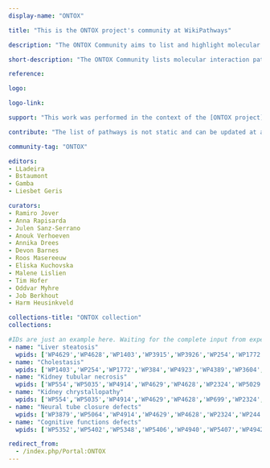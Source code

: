 ```yaml
---
display-name: "ONTOX"

title: "This is the ONTOX project's community at WikiPathways"

description: "The ONTOX Community aims to list and highlight molecular interaction pathways related to hepato-, nephro-, and neurodevelopmental toxicities. This collection is curated and maintained by biocurators and domain experts from the [ONTOX project](https://ontox-project.eu/). The community features pathways involved in organ-specific toxicity responses. All pathway lists and related resources are publicly available and can be downloaded from dedicated GitHub repositories, with separate lists maintained for hepatotoxicity, nephrotoxicity, and neurodevelopmental toxicity pathways [https://github.com/ontox-maps/ontox_wikipathways](https://github.com/ontox-maps/ontox_wikipathways)."

short-description: "The ONTOX Community lists molecular interaction pathways related to hepato-, nephro-, and neurodevelopmental toxicities."

reference: 

logo:

logo-link:

support: "This work was performed in the context of the [ONTOX project](https://ontox-project.eu/) that has received funding from the European Union’s Horizon 2020 Research and Innovation programme under grant agreement No 963845. ONTOX is part of the [ASPIS project cluster](https://aspis-cluster.eu/)."

contribute: "The list of pathways is not static and can be updated at any time. If you know of a pathway that should be added, please contact one of the administrators, Luiz Ladeira (lcladeira[AT]uliege.be) or Bernard Staumont (b.staumont[AT]uliege.be)."

community-tag: "ONTOX"

editors:
- LLadeira
- Bstaumont
- Gamba
- Liesbet Geris

curators:
- Ramiro Jover
- Anna Rapisarda
- Julen Sanz-Serrano
- Anouk Verhoeven
- Annika Drees
- Devon Barnes
- Roos Masereeuw
- Eliska Kuchovska
- Malene Lislien
- Tim Hofer
- Oddvar Myhre
- Job Berkhout
- Harm Heusinkveld

collections-title: "ONTOX collection"
collections:

#IDs are just an example here. Waiting for the complete input from experts.
- name: "Liver steatosis"
  wpids: ['WP4629','WP4628','WP1403','WP3915','WP3926','WP254','WP1772','WP384','WP2586','WP2873','WP3604','WP197','WP5329','WP5304','WP4718','WP5193','WP2875','WP477','WP5175','WP4259','WP5178','WP5173','WP4719','WP4720','WP4721','WP167','WP111','WP1541','WP5333','WP5276','WP697','WP2881','WP712','WP5275','WP2879','WP5274','WP143','WP357','WP206','WP5061','WP5323','WP176','WP5066','WP35','WP661','WP698','WP100','WP1495','WP500','WP534','WP334','WP195','WP4495','WP49','WP395','WP127','WP364','WP453','WP481','WP2637','WP3656','WP4742','WP3934','WP3965','WP3601','WP4010','WP2874','WP4315','WP422','WP382','WP4522','WP4586','WP3602','WP4190','WP4189','WP3963','WP5241','WP5034','WP5123','WP4317','WP368','WP3644','WP288','WP4396','WP2884','WP170','WP299','WP2882','WP5324','WP4723','WP4724','WP43','WP3941','WP408','WP4545','WP4963','WP2846','WP134','WP5433','WP5472','WP4172','WP690','WP3942','WP2878','WP2876','WP5088','WP98','WP4688','WP4496','WP2011','WP430','WP496','WP1982','WP78','WP2453','WP231','WP3599','WP3','WP4211','WP325','WP3871','WP716','WP4271','WP1533','WP4482','WP1531','WP2877']
- name: "Cholestasis"
  wpids: ['WP1403','WP254','WP1772','WP384','WP4923','WP4389','WP3604','WP5238','WP197','WP5329','WP5304','WP4718','WP5193','WP5176','WP2289','WP5333','WP5396','WP5276','WP697','WP2881','WP712','WP2879','WP5274','WP314','WP5061','WP5323','WP5066','WP35','WP698','WP100','WP334','WP195','WP4495','WP2112','WP395','WP364','WP453','WP2637','WP3656','WP3601','WP2874','WP422','WP382','WP3602','WP4190','WP4189','WP3963','WP3644','WP288','WP2884','WP170','WP299','WP2882','WP43','WP3941','WP408','WP4545','WP4963','WP5433','WP3942','WP2878','WP4496','WP2011','WP430','WP496','WP1982','WP231','WP3','WP716','WP4482','WP1531','WP2877']
- name: "Kidney tubular necrosis"
  wpids: ['WP554','WP5035','WP4914','WP4629','WP4628','WP2324','WP5029','WP1403','WP254','WP1772','WP384','WP5234','WP3874','WP4562','WP179','WP4493','WP4352','WP4803','WP4018','WP5190','WP4504','WP5473','WP530','WP5053','WP2491','WP5175','WP5389','WP707','WP531','WP4946','WP437','WP4806','WP4719','WP4720','WP111','WP1541','WP5061','WP4790','WP4157','WP4830','WP661','WP1495','WP534','WP5049','WP5166','WP4206','WP2456','WP4751','WP2369','WP195','WP4495','WP3670','WP3656','WP4236','WP5044','WP422','WP382','WP5236','WP3602','WP4190','WP4189','WP3963','WP2038','WP5279','WP2338','WP4329','WP5241','WP4324','WP4944','WP4945','WP4920','WP4921','WP5034','WP4922','WP5123','WP4317','WP4318','WP391','WP5038','WP368','WP5192','WP58','WP3953','WP3645','WP3644','WP5052','WP4758','WP5229','WP5133','WP268','WP61','WP5399','WP2884','WP4357','WP2882','WP3941','WP623','WP408','WP4172','WP4141','WP2571','WP3942','WP2572','WP5122','WP5321','WP98','WP4917','WP4838','WP4483','WP4756','WP3391','WP3947','WP732','WP1422','WP1471','WP78','WP2453','WP5050','WP560','WP366','WP5382','WP231','WP2036','WP75','WP4241','WP4595','WP497','WP4571','WP5158','WP5085','WP3888','WP4482','WP1531','WP2877','WP4698','WP4342','WP5216','WP363','WP428','WP399','WP4150','WP3529']
- name: "Kidney chrystallopathy"
  wpids: ['WP554','WP5035','WP4914','WP4629','WP4628','WP699','WP2324','WP2328','WP5029','WP1403','WP5036','WP5113','WP3926','WP254','WP1772','WP384','WP678','WP5155','WP5233','WP2586','WP2873','WP4707','WP5234','WP4752','WP1425','WP2380','WP2366','WP3874','WP4562','WP179','WP4918','WP4352','WP4803','WP4523','WP4018','WP545','WP4818','WP5190','WP4504','WP5473','WP530','WP5053','WP2491','WP5219','WP5175','WP5389','WP707','WP531','WP4946','WP4799','WP262','WP437','WP4806','WP4719','WP4720','WP4721','WP167','WP111','WP2197','WP1541','WP581','WP673','WP5276','WP697','WP2881','WP712','WP2870','WP3850','WP2879','WP314','WP143','WP5061','WP4790','WP306','WP3932','WP176','WP4157','WP4518','WP4830','WP661','WP698','WP100','WP1495','WP500','WP534','WP5049','WP4815','WP5292','WP5166','WP117','WP4206','WP2456','WP4751','WP2369','WP195','WP4495','WP3635','WP3670','WP3656','WP5172','WP4236','WP5044','WP422','WP382','WP5236','WP4205','WP3602','WP4190','WP4189','WP3963','WP2038','WP5279','WP2338','WP4329','WP5241','WP4324','WP4944','WP4945','WP4920','WP4921','WP5034','WP4922','WP5123','WP4317','WP4318','WP391','WP5038','WP368','WP5192','WP58','WP3953','WP3645','WP3644','WP5052','WP4758','WP5229','WP5133','WP268','WP61','WP5399','WP2884','WP4357','WP2882','WP43','WP3941','WP623','WP408','WP134','WP5043','WP136','WP5472','WP4971','WP4172','WP4141','WP2571','WP3942','WP2572','WP5122','WP5321','WP98','WP4917','WP4838','WP4483','WP4756','WP3391','WP3947','WP732','WP1422','WP691','WP1471','WP78','WP2453','WP5050','WP560','WP366','WP5382','WP231','WP2036','WP75','WP4241','WP4595','WP497','WP4571','WP5158','WP5085','WP3888','WP4482','WP1531','WP2877','WP4698','WP4342','WP5216','WP363','WP428','WP399','WP4150','WP3529']
- name: "Neural tube closure defects"
  wpids: ['WP3879','WP5064','WP4914','WP4629','WP4628','WP2324','WP244','WP4524','WP3925','WP1403','WP254','WP1772','WP384','WP5233','WP2586','WP2873','WP2516','WP3878','WP1425','WP3845','WP3874','WP4562','WP179','WP2023','WP2029','WP5417','WP4918','WP3585','WP2491','WP4259','WP531','WP4946','WP466','WP2858','WP437','WP111','WP3931','WP1541','WP581','WP673','WP2881','WP712','WP3996','WP405','WP306','WP3932','WP176','WP5066','WP35','WP45','WP2854','WP661','WP4249','WP47','WP2369','WP481','WP185','WP3656','WP2646','WP422','WP382','WP3666','WP2038','WP5241','WP4324','WP4920','WP4921','WP4922','WP4317','WP391','WP368','WP5192','WP3645','WP3644','WP4564','WP2064','WP268','WP61','WP2884','WP4357','WP170','WP2882','WP623','WP400','WP4963','WP2526','WP4172','WP3942','WP2878','WP4223','WP51','WP3664','WP5188','WP5150','WP78','WP2453','WP560','WP4816','WP366','WP5382','WP3674','WP1742','WP3871','WP4271','WP2877','WP4342','WP363','WP428','WP399','WP5442']
- name: "Cognitive functions defects"
  wpids: ['WP5352','WP5402','WP5348','WP5406','WP4940','WP5407','WP4942','WP5408','WP4950','WP4949','WP5376','WP5287','WP5345','WP4905','WP4657','WP5221','WP5222','WP5223','WP5224','WP4906','WP5365','WP5380','WP5400','WP4932','WP5401','WP5346','WP528','WP5420','WP4914','WP4629','WP4628','WP2324','WP5136','WP106','WP3925','WP1403','WP138','WP1539','WP254','WP1772','WP384','WP5233','WP2586','WP2873','WP2516','WP3878','WP3875','WP4923','WP5289','WP5234','WP4752','WP3676','WP550','WP4156','WP5031','WP1425','WP2380','WP2366','WP4874','WP3869','WP3845','WP3874','WP4562','WP5313','WP179','WP2023','WP2029','WP5417','WP4918','WP4519','WP3929','WP197','WP5304','WP4718','WP5283','WP4352','WP4803','WP4523','WP5117','WP5090','WP2355','WP5190','WP3585','WP4153','WP4931','WP5173','WP4875','WP707','WP531','WP4946','WP466','WP5154','WP2436','WP2855','WP5200','WP5180','WP437','WP4806','WP111','WP3931','WP1541','WP673','WP2881','WP712','WP3996','WP4269','WP5030','WP306','WP3932','WP176','WP5066','WP4549','WP35','WP45','WP524','WP4157','WP4159','WP4970','WP5143','WP2276','WP661','WP100','WP5426','WP4249','WP47','WP3924','WP5231','WP2369','WP53','WP481','WP185','WP4656','WP5351','WP5314','WP5171','WP2874','WP4589','WP422','WP382','WP4829','WP3584','WP4190','WP4189','WP2038','WP2338','WP5241','WP4324','WP4920','WP4921','WP4922','WP4317','WP391','WP368','WP5192','WP58','WP727','WP4288','WP3645','WP3644','WP4919','WP5083','WP4220','WP5366','WP1602','WP5119','WP268','WP61','WP2884','WP4357','WP5398','WP170','WP2882','WP4304','WP5093','WP623','WP408','WP2889','WP400','WP4963','WP5409','WP4222','WP4172','WP2848','WP3942','WP2878','WP3998','WP4223','WP4312','WP28','WP1455','WP5151','WP247','WP5381','WP4539','WP2267','WP1471','WP560','WP5382','WP3674','WP5227','WP4746','WP2032','WP231','WP3871','WP2877','WP363','WP428','WP399']

redirect_from:
  - /index.php/Portal:ONTOX
---       
```

